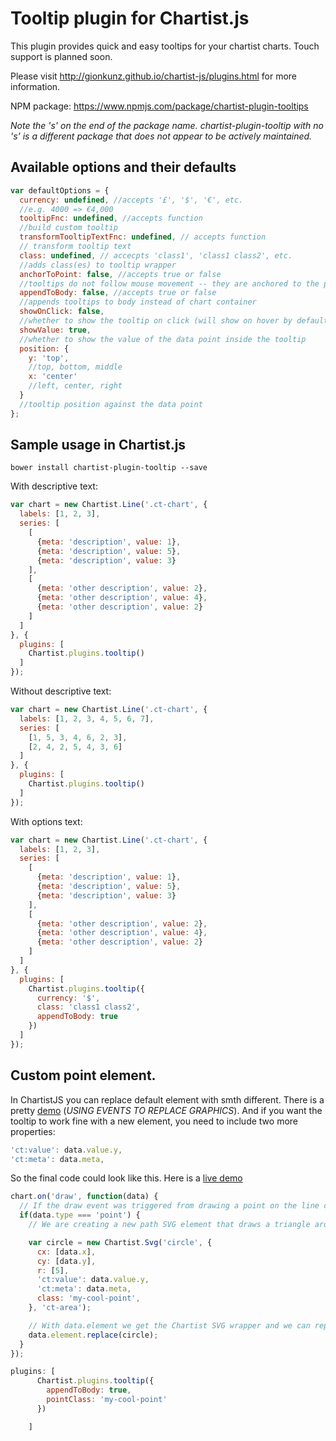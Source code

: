 # Tooltip plugin for Chartist.js

This plugin provides quick and easy tooltips for your chartist charts. Touch support is planned soon.

Please visit http://gionkunz.github.io/chartist-js/plugins.html for more information.

NPM package: https://www.npmjs.com/package/chartist-plugin-tooltips

*Note the 's' on the end of the package name. *chartist-plugin-tooltip* with no 's' is a different package that does not appear to be actively maintained.*

## Available options and their defaults

```javascript
var defaultOptions = {
  currency: undefined, //accepts '£', '$', '€', etc.
  //e.g. 4000 => €4,000
  tooltipFnc: undefined, //accepts function
  //build custom tooltip
  transformTooltipTextFnc: undefined, // accepts function
  // transform tooltip text
  class: undefined, // accecpts 'class1', 'class1 class2', etc.
  //adds class(es) to tooltip wrapper
  anchorToPoint: false, //accepts true or false
  //tooltips do not follow mouse movement -- they are anchored to the point / bar.
  appendToBody: false, //accepts true or false
  //appends tooltips to body instead of chart container
  showOnClick: false,
  //whether to show the tooltip on click (will show on hover by default)
  showValue: true,
  //whether to show the value of the data point inside the tooltip
  position: {
    y: 'top',
    //top, bottom, middle
    x: 'center'
    //left, center, right  
  }
  //tooltip position against the data point
};
```

## Sample usage in Chartist.js

`bower install chartist-plugin-tooltip --save`

With descriptive text:
```js
var chart = new Chartist.Line('.ct-chart', {
  labels: [1, 2, 3],
  series: [
    [
      {meta: 'description', value: 1},
      {meta: 'description', value: 5},
      {meta: 'description', value: 3}
    ],
    [
      {meta: 'other description', value: 2},
      {meta: 'other description', value: 4},
      {meta: 'other description', value: 2}
    ]
  ]
}, {
  plugins: [
    Chartist.plugins.tooltip()
  ]
});
```

Without descriptive text:
```js
var chart = new Chartist.Line('.ct-chart', {
  labels: [1, 2, 3, 4, 5, 6, 7],
  series: [
    [1, 5, 3, 4, 6, 2, 3],
    [2, 4, 2, 5, 4, 3, 6]
  ]
}, {
  plugins: [
    Chartist.plugins.tooltip()
  ]
});
```

With options text:
```js
var chart = new Chartist.Line('.ct-chart', {
  labels: [1, 2, 3],
  series: [
    [
      {meta: 'description', value: 1},
      {meta: 'description', value: 5},
      {meta: 'description', value: 3}
    ],
    [
      {meta: 'other description', value: 2},
      {meta: 'other description', value: 4},
      {meta: 'other description', value: 2}
    ]
  ]
}, {
  plugins: [
    Chartist.plugins.tooltip({
      currency: '$',
      class: 'class1 class2',
      appendToBody: true
    })
  ]
});
```



## Custom point element.

In ChartistJS you can replace default element with smth different.
There is a pretty [demo](https://gionkunz.github.io/chartist-js/examples.html) (*USING EVENTS TO REPLACE GRAPHICS*).
And if you want the tooltip to work fine with a new element, you need to include two more properties:

```javascript
'ct:value': data.value.y,
'ct:meta': data.meta,
```

So the final code could look like this. Here is a [live demo](https://jsfiddle.net/AlexanderKozhevin/aapycL87/)
```javascript
chart.on('draw', function(data) {
  // If the draw event was triggered from drawing a point on the line chart
  if(data.type === 'point') {
    // We are creating a new path SVG element that draws a triangle around the point coordinates

    var circle = new Chartist.Svg('circle', {
      cx: [data.x],
      cy: [data.y],
      r: [5],
      'ct:value': data.value.y,
      'ct:meta': data.meta,
      class: 'my-cool-point',
    }, 'ct-area');

    // With data.element we get the Chartist SVG wrapper and we can replace the original point drawn by Chartist with our newly created triangle
    data.element.replace(circle);
  }
});
```

```javascript
plugins: [
      Chartist.plugins.tooltip({
        appendToBody: true,
        pointClass: 'my-cool-point'
      })

    ]

```
